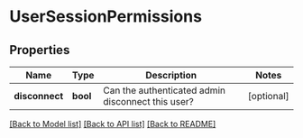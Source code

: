 # UserSessionPermissions

## Properties
Name | Type | Description | Notes
------------ | ------------- | ------------- | -------------
**disconnect** | **bool** | Can the authenticated admin disconnect this user? | [optional] 

[[Back to Model list]](../../README.md#documentation-for-models) [[Back to API list]](../../README.md#documentation-for-api-endpoints) [[Back to README]](../../README.md)

